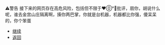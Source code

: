 ⚠️警告
接下来的网页存在高危风险，包括但不限于❤️⓪°👄批评，扇你，胡说什么呢，谁去金宫山庄隔离啊，揍你两巴掌，你就是台机器，机器都比你强，傻呆呆的，你个笨蛋
* [继续](https://cxk233.github.io/呐喊.mp3)
* [返回](https://cxk233.github.io/噪音2.mp3)
